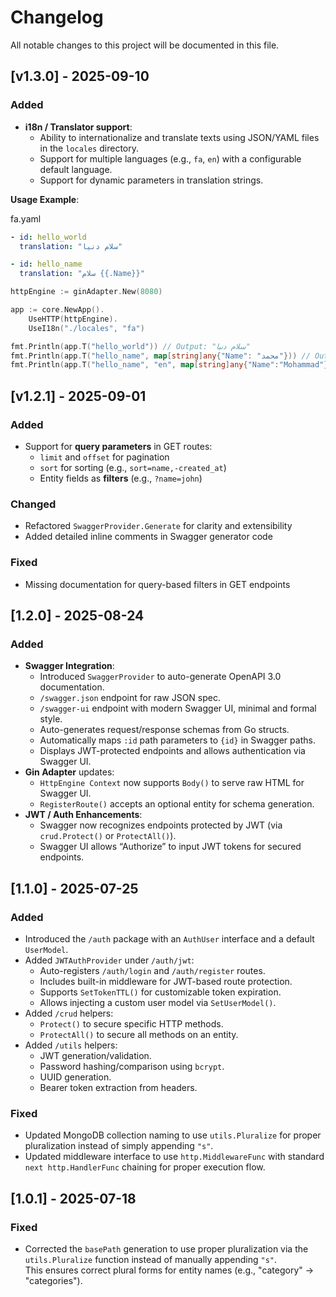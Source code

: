 # Changelog

All notable changes to this project will be documented in this file.

## [v1.3.0] - 2025-09-10
### Added
- **i18n / Translator support**:
  - Ability to internationalize and translate texts using JSON/YAML files in the `locales` directory.
  - Support for multiple languages (e.g., `fa`, `en`) with a configurable default language.
  - Support for dynamic parameters in translation strings.

**Usage Example**:

fa.yaml
```yaml
- id: hello_world
  translation: "سلام دنیا"

- id: hello_name
  translation: "سلام {{.Name}}"
```

```go
httpEngine := ginAdapter.New(8080)

app := core.NewApp().
    UseHTTP(httpEngine).
    UseI18n("./locales", "fa")

fmt.Println(app.T("hello_world")) // Output: "سلام دنیا"
fmt.Println(app.T("hello_name", map[string]any{"Name": "محمد"})) // Output: "سلام محمد"
fmt.Println(app.T("hello_name", "en", map[string]any{"Name":"Mohammad"})) // Output: "Hello Mohammad"
```

## [v1.2.1] - 2025-09-01
### Added
- Support for **query parameters** in GET routes:
  - `limit` and `offset` for pagination
  - `sort` for sorting (e.g., `sort=name,-created_at`)
  - Entity fields as **filters** (e.g., `?name=john`)

### Changed
- Refactored `SwaggerProvider.Generate` for clarity and extensibility
- Added detailed inline comments in Swagger generator code

### Fixed
- Missing documentation for query-based filters in GET endpoints

## [1.2.0] - 2025-08-24
### Added
- **Swagger Integration**:
  - Introduced `SwaggerProvider` to auto-generate OpenAPI 3.0 documentation.
  - `/swagger.json` endpoint for raw JSON spec.
  - `/swagger-ui` endpoint with modern Swagger UI, minimal and formal style.
  - Auto-generates request/response schemas from Go structs.
  - Automatically maps `:id` path parameters to `{id}` in Swagger paths.
  - Displays JWT-protected endpoints and allows authentication via Swagger UI.
- **Gin Adapter** updates:
  - `HttpEngine Context` now supports `Body()` to serve raw HTML for Swagger UI.
  - `RegisterRoute()` accepts an optional entity for schema generation.
- **JWT / Auth Enhancements**:
  - Swagger now recognizes endpoints protected by JWT (via `crud.Protect()` or `ProtectAll()`).
  - Swagger UI allows “Authorize” to input JWT tokens for secured endpoints.

## [1.1.0] - 2025-07-25
### Added
- Introduced the `/auth` package with an `AuthUser` interface and a default `UserModel`.
- Added `JWTAuthProvider` under `/auth/jwt`:
  - Auto-registers `/auth/login` and `/auth/register` routes.
  - Includes built-in middleware for JWT-based route protection.
  - Supports `SetTokenTTL()` for customizable token expiration.
  - Allows injecting a custom user model via `SetUserModel()`.
- Added `/crud` helpers:
  - `Protect()` to secure specific HTTP methods.
  - `ProtectAll()` to secure all methods on an entity.
- Added `/utils` helpers:
  - JWT generation/validation.
  - Password hashing/comparison using `bcrypt`.
  - UUID generation.
  - Bearer token extraction from headers.
### Fixed
- Updated MongoDB collection naming to use `utils.Pluralize` for proper pluralization instead of simply appending `"s"`.
- Updated middleware interface to use `http.MiddlewareFunc` with standard `next http.HandlerFunc` chaining for proper execution flow.

## [1.0.1] - 2025-07-18
### Fixed
- Corrected the `basePath` generation to use proper pluralization via the `utils.Pluralize` function instead of manually appending `"s"`.  
  This ensures correct plural forms for entity names (e.g., "category" → "categories").
